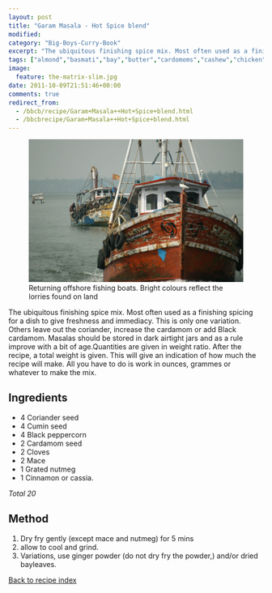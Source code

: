 ```yaml
---
layout: post
title: "Garam Masala - Hot Spice blend"
modified:
category: "Big-Boys-Curry-Book"
excerpt: "The ubiquitous finishing spice mix. Most often used as a finishing spicing for a dish"
tags: ["almond","basmati","bay","butter","cardomoms","cashew","chicken","cinnamon","cloves","cumin","ghee","lamb","mace","nuts","pepper","rice","saffron","turmeric"]
image:
  feature: the-matrix-slim.jpg
date: 2011-10-09T21:51:46+00:00
comments: true
redirect_from: 
  - /bbcb/recipe/Garam+Masala++Hot+Spice+blend.html
  - /bbcbrecipe/Garam+Masala++Hot+Spice+blend.html
---
```


<figure>
	<a href="/images/bbcb/pict2357.jpg" alt="Fishermen, Ashtamudi Lake, Kerala, India" title="Fishermen, Ashtamudi Lake, Kerala, India &#169; Ashley Kitson 12/09/2011"><img src="/images/bbcb/pict2357.jpg"/></a>
	<figcaption>Returning offshore fishing boats. Bright colours reflect the lorries found on land</figcaption>
</figure>

The ubiquitous finishing spice mix. Most often used as a finishing spicing for a dish to give freshness and immediacy. This is only one variation. Others leave out the coriander, increase the cardamom or add Black cardamom. Masalas should be stored in dark airtight jars and as a rule improve with a bit of age.Quantities are given in weight ratio. After    the recipe, a total weight is given. This will give an indication of how much the recipe will make. All you have to do is work in ounces, grammes or whatever to make the mix.
        
## Ingredients
        
<ul><li>4 Coriander seed</li><li>  4 Cumin seed</li><li>  4 Black peppercorn</li><li>  2 Cardamom seed</li><li>  2 Cloves</li><li>  2 Mace</li><li>  1 Grated nutmeg</li><li>  1 Cinnamon or cassia.</li></ul><p><i>Total 20</i></p>
        
## Method

<ol><li>Dry fry gently (except mace and nutmeg) for 5 mins</li><li>allow to cool and grind.</li><li>Variations, use ginger powder (do not dry fry the powder,) and/or dried bayleaves.</li></ol>   

<a href="/bbcb">Back to recipe index</a>      